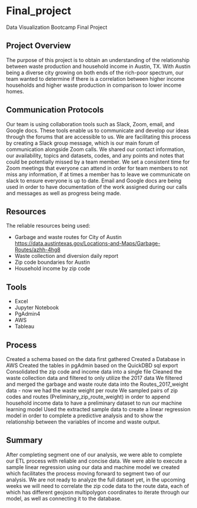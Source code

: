 # Final_project
Data Visualization Bootcamp Final Project

## Project Overview
The purpose of this project is to obtain an understanding of the relationship between waste production and household income in Austin, TX. With Austin being a diverse city  growing on both ends of the rich-poor spectrum, our team wanted to determine if there is a correlation between higher income households and higher waste production in comparison to lower income homes.

## Communication Protocols 
Our team is using collaboration tools such as Slack, Zoom, email, and Google docs. These tools enable us to communicate and develop our ideas through the forums that are accessible to us. We are facilitating this process by creating a Slack group message, which is our main forum of communication alongside Zoom calls. We shared our contact information, our availability, topics and datasets, codes, and any points and notes that could be potentially missed by a team member. We set a consistent time for Zoom meetings that everyone can attend in order for team members to not miss any information, if at times a member has to leave we communicate on slack to ensure everyone is up to date. Email and Google docs are being used in order to have documentation of the work assigned during our calls and messages as well as progress being made. 

## Resources
The reliable resources being used:
- Garbage and waste routes for City of Austin https://data.austintexas.gov/Locations-and-Maps/Garbage-Routes/azhh-4hg8
- Waste collection and diversion daily report 
- Zip code boundaries for Austin
- Household income by zip code 

## Tools
- Excel
- Jupyter Notebook
- PgAdmin4
- AWS 
- Tableau


## Process

Created a schema based on the data first gathered
Created a Database  in AWS
Created the tables in pgAdmin based on the QuickDBD sql export
Consolidated the zip code and income data into a single file
Cleaned the waste collection data and filtered to only utilize the 2017 data
We filtered and merged the garbage and waste route data into the Routes_2017_weight data - now we had the waste weight per route
We sampled pairs of zip codes and routes (Preliminary_zip_route_weight)  in order to append household income data to have a preliminary dataset to run our machine learning model
Used the extracted sample data to create a linear regression model in order to complete a predictive analysis and to show the relationship between the variables of income and waste output. 

## Summary
After completing segment one of our analysis, we were able to complete our ETL process with reliable and concise data. We were able to execute a sample linear regression using our data and machine model we created which facilitates the process moving forward to segment two of our analysis. 
We are not ready to analyze the full dataset yet, in the upcoming weeks we will need to correlate the zip code data to the route data, each of which has different geojson multipolygon coordinates to iterate through our model, as well as connecting it to the database.
 
